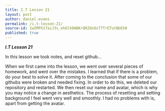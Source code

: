 ```yaml
---
title: I.T Lesson 21
layout: post
author: daniel.evans
permalink: /i.t-lesson-21/
source-id: 1wIMPX17aiJ3s_ehGlh8ABKrQRZdxOz77TrETutBbEh0
published: true
---
```

**_I.T Lesson 21_**

In this lesson we took notes, and reset github…

When we first came into the lesson, we went over several pieces of homework, and went over the mistakes. I learned that if there is a problem, do your best to solve it. After coming to the conclusion that some of our githubs were broken and needed fixing. In order to do this, we deleted our repository and restarted. We then reset our name and avatar, which is why you may notice a change in aesthetics. The process of resetting and setting background I feel went very well and smoothly. I had no problems with is, apart from getting the avatar.

